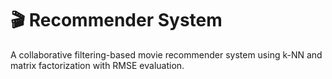 # 🎬 Recommender System

A collaborative filtering-based movie recommender system using k-NN and matrix factorization with RMSE evaluation.

